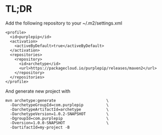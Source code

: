 # TL;DR

Add the following repository to your ~/.m2/settings.xml

    <profile>
      <id>purplepip</id>
      <activation>
        <activeByDefault>true</activeByDefault>
      </activation>
      <repositories>
        <repository>
          <id>archetype</id>
          <url>https://packagecloud.io/purplepip/releases/maven2</url>
        </repository>
      </repositories>
    </profile>
    
And generate new project with

    mvn archetype:generate                      \
      -DarchetypeGroupId=com.purplepip          \
      -DarchetypeArtifactId=archetype           \
      -DarchetypeVersion=1.0.2-SNAPSHOT         \
      -DgroupId=com.purplepip                   \
      -Dversion=1.0.0-SNAPSHOT                  \
      -DartifactId=my-project -B